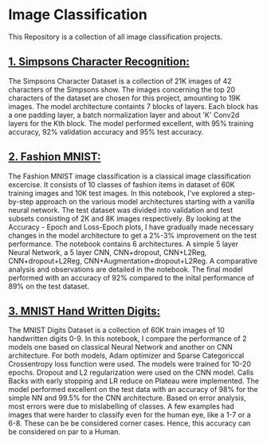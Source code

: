 # Image Classification
 
This Repository is a collection of all image classification projects. 

## [1. Simpsons Character Recognition:](https://github.com/VishnuK11/Image-Classification/tree/main/Simpsons%20Character%20Recognition)
The Simpsons Character Dataset is a collection of 21K images of 42 characters of the Simpsons show. The images concerning the top 20 characters of the dataset are chosen for this project, amounting to 19K images. The model architecture containts 7 blocks of layers. Each block has a one padding layer, a batch normalization layer and about 'K' Conv2d layers for the Kth block. The model performed excellent, with 95% training accuracy, 92% validation accuracy and 95% test accuracy.

## [2. Fashion MNIST:](https://github.com/VishnuK11/Image-Classification/tree/main/Fashion%20MNIST)
The Fashion MNIST image classification is a classical image classification excercise. It consists of 10 classes of fashion items in dataset of 60K training images and 10K test images. In this notebook, I've explored a step-by-step approach on the various model architectures starting with a vanilla neural network. The test dataset was divided into validation and test subsets consisting of 2K and 8K images respectively. By looking at the Accuracy - Epoch and Loss-Epoch plots, I have gradually made necessary changes in the  model architecture to get a 2%-3% improvement on the test performance. The notebook contains 6 architectures. A simple 5 layer Neural Network, a 5 layer CNN, CNN+dropout, CNN+L2Reg, CNN+dropout+L2Reg, CNN+Augmentation+dropout+L2Reg. A comparative analysis and observations are detailed in the notebook. The final model performed with an accuracy of 92% compared to the inital performance of 89% on the test dataset.

## [3. MNIST Hand Written Digits:](https://github.com/VishnuK11/Image-Classification/tree/main/Digits%20MNIST)
The MNIST Digits Dataset is a collection of 60K train images of 10 handwritten digits 0-9. In this notebook, I compare the performance of 2 models one based on classical Neural Network and another on CNN architecture. For both models, Adam optimizer and Sparse Categoriccal Crossentropy loss function were used. The models were trained for 10-20 epochs. Dropout and L2 regularization were used on the CNN model. Calls Backs with early stopping and LR reduce on Plateau were implemented. The model performed excellent on the test data with an accuracy of 98% for the simple NN and 99.5% for the CNN architecture. Based on error analysis, most errors were due to mislabelling of classes. A few examples had images that were harder to classify even for the human eye, like a 1-7 or a 6-8.  These can be be considered corner cases. Hence, this accuracy can be considered on par to a Human.
